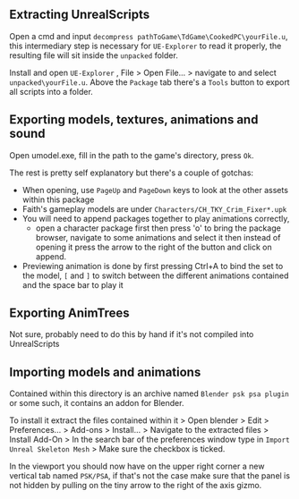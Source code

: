 ## Extracting UnrealScripts

Open a cmd and input ``decompress pathToGame\TdGame\CookedPC\yourFile.u``, this intermediary step is necessary for ``UE-Explorer`` to read it properly, the resulting file will sit inside the ``unpacked`` folder.

Install and open ``UE-Explorer`` , File > Open File... > navigate to and select ``unpacked\yourFile.u``.
Above the ``Package`` tab there's a ``Tools`` button to export all scripts into a folder.

## Exporting models, textures, animations and sound

Open umodel.exe, fill in the path to the game's directory, press ``Ok``.

The rest is pretty self explanatory but there's a couple of gotchas:

- When opening, use ``PageUp`` and ``PageDown`` keys to look at the other assets within this package
- Faith's gameplay models are under ``Characters/CH_TKY_Crim_Fixer*.upk``
- You will need to append packages together to play animations correctly, 
  - open a character package first then press 'o' to bring the package browser, navigate to some animations and select it then instead of opening it press the arrow to the right of the button and click on append.
- Previewing animation is done by first pressing Ctrl+A to bind the set to the model, ``[`` and ``]`` to switch between the different animations contained and the space bar to play it

## Exporting AnimTrees

Not sure, probably need to do this by hand if it's not compiled into UnrealScripts

## Importing models and animations

Contained within this directory is an archive named ``Blender psk psa plugin`` or some such, it contains an addon for Blender.

To install it extract the files contained within it > Open blender > Edit > Preferences... > Add-ons > Install... > Navigate to the extracted files > Install Add-On > In the search bar of the preferences window type in ``Import Unreal Skeleton Mesh`` > Make sure the checkbox is ticked.

In the viewport you should now have on the upper right corner a new vertical tab named ``PSK/PSA``, if that's not the case make sure that the panel is not hidden by pulling on the tiny arrow to the right of the axis gizmo.